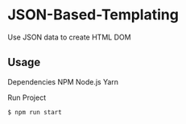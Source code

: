 # JSON-Based-Templating
Use JSON data to create HTML DOM

## Usage
Dependencies
NPM
Node.js
Yarn

Run Project
```bash
$ npm run start
```
